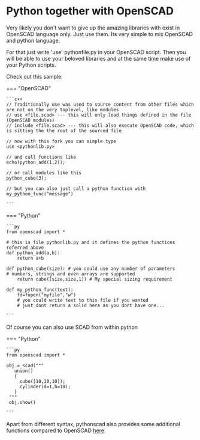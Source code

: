 # Python together with OpenSCAD

Very likely you don't want to give up the amazing libraries with exist in
OpenSCAD language only. Just use them. Its very simple to mix OpenSCAD and
python language.

For that just write 'use'  pythonfile.py in your OpenSCAD script.
Then you will be able to use your beloved libraries and at the same time 
make use of your Python scripts.

Check out this sample:

=== "OpenSCAD"

    ```c++
    // Traditionally use was used to source content from other files which are not on the very toplevel, like modules
    // use <file.scad> --- this will only load things defined in the file (OpenSCAD modules)
    // include <file.scad> --- this will also execute OpenSCAD code, which is sitting the the root of the sourced file

    // now with this fork you can simple type
    use <pythonlib.py>

    // and call functions like
    echo(python_add(1,2));

    // or call modules like this
    python_cube(3);

    // but you can also just call a python function with
    my_python_func("message")

    ```

=== "Python"

    ```py
    from openscad import *

    # this is file pythonlib.py and it defines the python functions referred above
    def python_add(a,b):
        return a+b

    def python_cube(size): # you could use any number of parameters
    # numbers, strings and even arrays are supported
        return cube([size,size,1]) # My special sizing requirement

    def my_python_func(text):
        fd=fopen("myfile","w")
        # you could write text to this file if you wanted
        # just dont return a solid here as you dont have one...

    ```

Of course you can also use SCAD from within python

=== "Python"

    ```py
    from openscad import *

    obj = scad("""
       union()
       {
         cube([10,10,10]);
         cylinder(d=1,h=10);
       }
     """
     obj.show()

    ```

Apart from different syntax, pythonscad  also provides some additional functions compared to OpenSCAD [here](./python_new.md).

